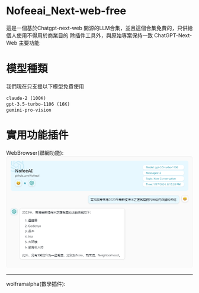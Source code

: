 # Nofeeai_Next-web-free
這是一個基於Chatgpt-next-web 開源的LLM合集，並且這個合集免費的，只供給個人使用不得用於商業目的
除插件工具外，與原始專案保持一致 ChatGPT-Next-Web 主要功能



# 模型種類
我們現在只支援以下模型免費使用
```
claude-2 (100K)
gpt-3.5-turbo-1106 (16K)
gemini-pro-vision
```

# 實用功能插件

WebBrowser(聯網功能):
![Nofeeai Image](https://github.com/Nofeeal/Nofeeai_Next-web-free/blob/main/IMG/WEB-GPT.png)
*****
wolframalpha(數學插件):
